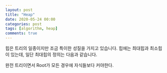 ```yaml
---
layout: post
title: "Heap"
date: 2020-05-24 00:00
categories: post
tags: [algorithm, heap]
comments: true
---
```


힙은 트리의 일종이지만 조금 특이한 성질을 가지고 있습니다. 힙에는 최대힙과 최소힙이 있는데, 일단 최대힙의 정의는 다음과 같습니다.

완전 트리이면서 Root가 모든 경우에 자식들보다 커야한다.

